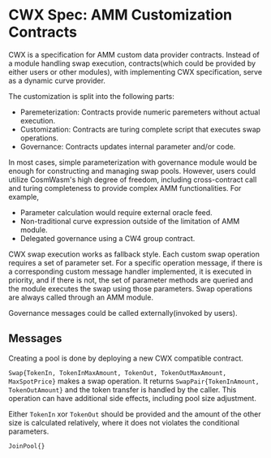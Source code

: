 # CWX Spec: AMM Customization Contracts

CWX is a specification for AMM custom data provider contracts. Instead of a
module handling swap execution, contracts(which could be provided by either
users or other modules), with implementing CWX specification, serve as a dynamic
curve provider.

The customization is split into the following parts:
- Paremeterization: Contracts provide numeric paremeters without actual
execution.
- Customization: Contracts are turing complete script that executes swap
operations.
- Governance: Contracts updates internal parameter and/or code.

In most cases, simple parameterization with governance module would be enough 
for constructing and managing swap pools. However, users could utilize
CosmWasm's high degree of freedom, including cross-contract call and turing
completeness to provide complex AMM functionalities. For example,

- Parameter calculation would require external oracle feed.
- Non-traditional curve expression outside of the limitation of AMM module.
- Delegated governance using a CW4 group contract.

CWX swap execution works as fallback style. Each custom swap operation 
requires a set of parameter set. For a specific operation message, if there is a
corresponding custom message handler implemented, it is executed in priority,
and if there is not, the set of parameter methods are queried and the module
executes the swap using those parameters. Swap operations are always called 
through an AMM module.

Governance messages could be called externally(invoked by users).

## Messages

Creating a pool is done by deploying a new CWX compatible contract.

`Swap{TokenIn, TokenInMaxAmount, TokenOut, TokenOutMaxAmount, MaxSpotPrice}`
makes a swap operation. It returns `SwapPair{TokenInAmount, TokenOutAmount}` and
the token transfer is handled by the caller. This operation can have additional
side effects, including pool size adjustment.

Either `TokenIn` xor `TokenOut` should be provided and the amount of the other
size is calculated relatively, where it does not violates the conditional
parameters.

`JoinPool{}` 
